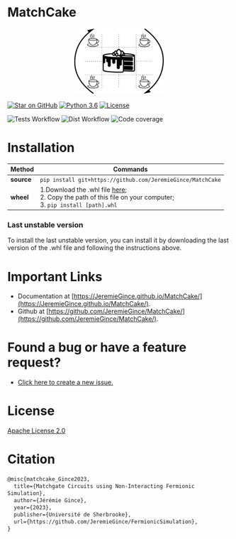 # MatchCake

<div style="text-align:center"><img src="images/logo/Logo.svg" width="40%" /></div>

[![Star on GitHub](https://img.shields.io/github/stars/JeremieGince/MatchCake.svg?style=social)](https://github.com/JeremieGince/MatchCake/stargazers)
[![Python 3.6](https://img.shields.io/badge/python-3.9-blue.svg)](https://www.python.org/downloads/release/python-390/)
[![License](https://img.shields.io/badge/License-Apache_2.0-blue.svg)](LICENSE)

![Tests Workflow](https://github.com/JeremieGince/MatchCake/actions/workflows/tests.yml/badge.svg)
![Dist Workflow](https://github.com/JeremieGince/MatchCake/actions/workflows/build_dist.yml/badge.svg)
![Code coverage](https://raw.githubusercontent.com/JeremieGince/MatchCake/coverage-badge/coverage.svg?raw=true)




# Installation

| Method     | Commands                                                                                                                                                                        |
|------------|---------------------------------------------------------------------------------------------------------------------------------------------------------------------------------|
| **source** | `pip install git+https://github.com/JeremieGince/MatchCake`                                                                                                                     |
| **wheel**  | 1.Download the .whl file [here](https://github.com/JeremieGince/MatchCake/tree/main/dist);<br> 2. Copy the path of this file on your computer; <br> 3. `pip install [path].whl` |


### Last unstable version
To install the last unstable version, you can install it by downloading the last version of the .whl file
and following the instructions above.



# Important Links
  - Documentation at [https://JeremieGince.github.io/MatchCake/](https://JeremieGince.github.io/MatchCake/).
  - Github at [https://github.com/JeremieGince/MatchCake/](https://github.com/JeremieGince/MatchCake/).




# Found a bug or have a feature request?
- [Click here to create a new issue.](https://github.com/JeremieGince/MatchCake/issues/new)



# License
[Apache License 2.0](LICENSE)



# Citation
```
@misc{matchcake_Gince2023,
  title={Matchgate Circuits using Non-Interacting Fermionic Simulation},
  author={Jérémie Gince},
  year={2023},
  publisher={Université de Sherbrooke},
  url={https://github.com/JeremieGince/FermionicSimulation},
}
```

